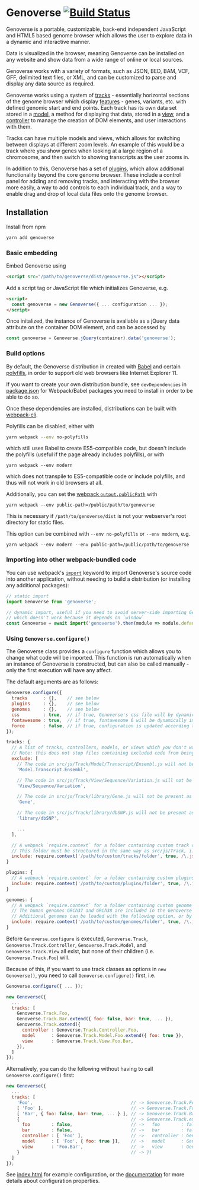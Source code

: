 # Genoverse [![Build Status](https://github.com/wtsi-web/Genoverse/actions/workflows/test.yml/badge.svg)](https://github.com/wtsi-web/Genoverse/actions)

Genoverse is a portable, customizable, back-end independent JavaScript and HTML5 based genome browser which allows the user to explore data in a dynamic and interactive manner.

Data is visualized in the browser, meaning Genoverse can be installed on any website and show data from a wide range of online or local sources.

Genoverse works with a variety of formats, such as JSON, BED, BAM, VCF, GFF, delimited text files, or XML, and can be customized to parse and display any data source as required.

Genoverse works using a system of [tracks](https://github.com/wtsi-web/Genoverse/wiki/Tracks) - essentially horizontal sections of the genome browser which display [features](https://github.com/wtsi-web/Genoverse/wiki/Features) - genes, variants, etc. with defined genomic start and end points. Each track has its own data set stored in a [model](https://github.com/wtsi-web/Genoverse/wiki/Genoverse.Track.Model-functions), a method for displaying that data, stored in a [view](https://github.com/wtsi-web/Genoverse/wiki/Genoverse.Track.View-functions), and a [controller](https://github.com/wtsi-web/Genoverse/wiki/Genoverse.Track.Controller-functions) to manage the creation of DOM elements, and user interactions with them.

Tracks can have multiple models and views, which allows for switching between displays at different zoom levels. An example of this would be a track where you show genes when looking at a large region of a chromosome, and then switch to showing transcripts as the user zooms in.

In addition to this, Genoverse has a set of [plugins](https://github.com/wtsi-web/Genoverse/wiki/Plugins), which allow additional functionality beyond the core genome browser. These include a control panel for adding and removing tracks, and interacting with the browser more easily, a way to add controls to each individual track, and a way to enable drag and drop of local data files onto the genome browser.

## Installation

Install from npm
```sh
yarn add genoverse
```

### Basic embedding

Embed Genoverse using
```html
<script src="/path/to/genoverse/dist/genoverse.js"></script>
```

Add a script tag or JavaScript file which initializes Genoverse, e.g.
```html
<script>
  const genoverse = new Genoverse({ ... configuration ... });
</script>
```

Once initalized, the instance of Genoverse is avaliable as a jQuery data attribute on the container DOM element, and can be accessed by
```javascript
const genoverse = Genoverse.jQuery(container).data('genoverse');
```

### Build options

By default, the Genoverse distribution in created with [Babel](https://babeljs.io/) and certain [polyfills](https://github.com/zloirock/core-js/blob/master/README.md), in order to support old web browsers like Internet Explorer 11.

If you want to create your own distribution bundle, see `devDependencies` in [package.json](https://github.com/wtsi-web/Genoverse/blob/master/package.json) for Webpack/Babel packages you need to install in order to be able to do so.

Once these dependencies are installed, distributions can be built with [webpack-cli](https://webpack.js.org/api/cli/).

Polyfills can be disabled, either with
```sh
yarn webpack --env no-polyfills
```
which still uses Babel to create ES5-compatible code, but doesn't include the polyfills (useful if the page already includes polyfills), or with
```
yarn webpack --env modern
```
which does not transpile to ES5-compatible code or include polyfills, and thus will not work in old browsers at all.

Additionally, you can set the [webpack `output.publicPath`](https://webpack.js.org/configuration/output/#outputpublicpath) with
```
yarn webpack --env public-path=/public/path/to/genoverse
```
This is necessary if `/path/to/genoverse/dist` is not your webserver's root directory for static files.

This option can be combined with `--env no-polyfills` or `--env modern`, e.g.
```
yarn webpack --env modern --env public-path=/public/path/to/genoverse
```

### Importing into other webpack-bundled code

You can use webpack's [`import`](https://webpack.js.org/guides/ecma-script-modules/#importing) keyword to import Genoverse's source code into another application, without needing to build a distribution (or installing any additional packages):

```js
// static import
import Genoverse from 'genoverse';

// dynamic import, useful if you need to avoid server-side importing Genoverse,
// which doesn't work because it depends on `window`
const Genoverse = await import('genoverse').then(module => module.default);
```

### Using `Genoverse.configure()`

The Genoverse class provides a `configure` function which allows you to change what code will be imported. This function is run automatically when an instance of Genoverse is constructed, but can also be called manually - only the first execution will have any affect.

The default arguments are as follows:
```js
Genoverse.configure({
  tracks      : {},    // see below
  plugins     : {},    // see below
  genomes     : {},    // see below
  css         : true,  // if true, Genoverse's css file will by dynamically imported
  fontawesome : true,  // if true, fontawesome 6 will be dynamically imported. Set to false if fontawesome is already in use on the page
  force       : false, // if true, configuration is updated according to the other arguments
});
```

```js
tracks: {
  // A list of tracks, controllers, models, or views which you don't want to appear in the Genoverse.Track namespace.
  // Note: this does not stop files containing excluded code from being present in the webpack bundle.
  exclude: [
    // The code in src/js/Track/Model/Transcript/Ensembl.js will not be present as Genoverse.Track.Model.Transcript.Ensembl
    'Model.Transcript.Ensembl',

    // The code in src/js/Track/View/Sequence/Variation.js will not be present as Genoverse.Track.View.Sequence.Variation
    'View/Sequence/Variation',

    // The code in src/js/Track/library/Gene.js will not be present as Genoverse.Track.Gene
    'Gene',

    // The code in src/js/Track/library/dbSNP.js will not be present as Genoverse.Track.dbSNP
    'library/dbSNP',

    ...
  ],

  // A webpack `require.context` for a folder containing custom track definitions.
  // This folder must be structured in the same way as src/js/Track, i.e. with some/or of the sub-folders Controller, Model, View, library
  include: require.context('/path/to/custom/tracks/folder', true, /\.js$/),
}
```

```js
plugins: {
  // A webpack `require.context` for a folder containing custom plugins.
  include: require.context('/path/to/custom/plugins/folder', true, /\.js$/),
}
```

```js
genomes: {
  // A webpack `require.context` for a folder containing custom genome definitions.
  // The human genomes GRCh37 and GRCh38 are included in the Genoverse repo, and imported dynamically if needed (see src/js/genomes).
  // Additional genomes can be loaded with the following option, or by using new Genoverse({ ... genome: aGenomeDefinitionObject ... })
  include: require.context('/path/to/custom/genomes/folder', true, /\.js$/),
}
```

Before `Genoverse.configure` is executed, `Genoverse.Track`, `Genoverse.Track.Controller`, `Genoverse.Track.Model`, and `Genoverse.Track.View` all exist, but none of their children (i.e. `Genoverse.Track.Foo`) will.

Because of this, if you want to use track classes as options in `new Genoverse()`, you need to call `Genoverse.configure()` first, i.e.

```js
Genoverse.configure({ ... });

new Genoverse({
  ...
  tracks: [
    Genoverse.Track.Foo,
    Genoverse.Track.Bar.extend({ foo: false, bar: true, ... }),
    Genoverse.Track.extend({
      controller : Genoverse.Track.Controller.Foo,
      model      : Genoverse.Track.Model.Foo.extend({ foo: true }),
      view       : Genoverse.Track.View.Foo.Bar,
    }),
  ]
});
```

Alternatively, you can do the following without having to call `Genoverse.configure()` first:

```js
new Genoverse({
  ...
  tracks: [
    'Foo',                                     // -> Genoverse.Track.Foo
    [ 'Foo' ],                                 // -> Genoverse.Track.Foo
    [ 'Bar', { foo: false, bar: true, ... } ], // -> Genoverse.Track.Bar.extend({ foo: false, bar: true, ... })
    {                                          // -> Genoverse.Track.extend({
      foo        : false,                      // ->   foo        : false,
      bar        : false,                      // ->   bar        : false,
      controller : [ 'Foo' ],                  // ->   controller : Genoverse.Track.Controller.Foo,
      model      : [ 'Foo', { foo: true }],    // ->   model      : Genoverse.Track.Model.Foo.extend({ foo: true }),
      view       : 'Foo.Bar',                  // ->   view       : Genoverse.Track.View.Foo.Bar,
    }                                          // -> })
  ]
});
```

See [index.html](https://github.com/wtsi-web/Genoverse/blob/master/index.html) for example configuration, or the [documentation](https://github.com/wtsi-web/Genoverse/wiki/Genoverse-configuration) for more details about configuration properties.

